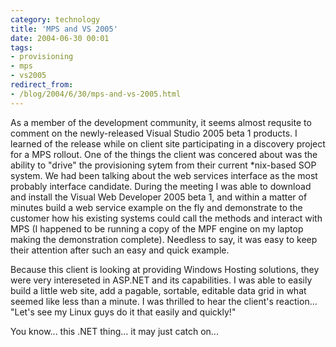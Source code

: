 ```yaml
---
category: technology
title: 'MPS and VS 2005'
date: 2004-06-30 00:01
tags:
- provisioning
- mps
- vs2005
redirect_from:
- /blog/2004/6/30/mps-and-vs-2005.html
---
```

As a member of the development community, it seems almost requsite to comment on the newly-released Visual Studio 2005 beta 1 products.  I learned of the release while on client site participating in a discovery project for a MPS rollout.  One of the things the client was concered about was the ability to "drive" the provisioning sytem from their current *nix-based SOP system.  We had been talking about the web services interface as the most probably interface candidate.  During the meeting I was able to download and install the Visual Web Developer 2005 beta 1, and within a matter of minutes build a web service example on the fly and demonstrate to the customer how his existing systems could call the methods and interact with MPS (I happened to be running a copy of the MPF engine on my laptop making the demonstration complete).  Needless to say, it was easy to keep their attention after such an easy and quick example.

Because this client is looking at providing Windows Hosting solutions, they were very intereseted in ASP.NET and its capabilities.  I was able to easily build a little web site, add a pagable, sortable, editable data grid in what seemed like less than a minute.  I was thrilled to hear the client's reaction... "Let's see my Linux guys do it that easily and quickly!"

You know... this .NET thing... it may just catch on...
